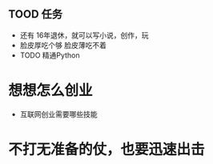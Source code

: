## TOOD 任务

- 还有 16年退休，就可以写小说，创作，玩
- 脸皮厚吃个够 脸皮薄吃不着
- TODO 精通Python

# 想想怎么创业

- 互联网创业需要哪些技能

# 不打无准备的仗，也要迅速出击